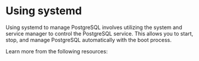 # Using systemd

Using systemd to manage PostgreSQL involves utilizing the system and service manager to control the PostgreSQL service. This allows you to start, stop, and manage PostgreSQL automatically with the boot process.

Learn more from the following resources:

